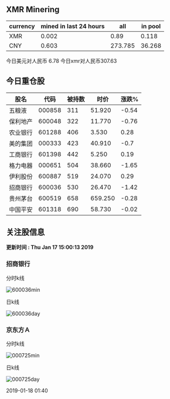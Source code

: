 ## XMR Minering

|currency|mined in last 24 hours|all|in pool|
|---|---|---|---|
|XMR|0.002|0.89|0.118|
|CNY|0.603|273.785|36.268|

今日美元对人民币 6.78	今日xmr对人民币307.63


## 今日重仓股 

|股名|代码|被持数|时价|涨跌%|
|---|---|---|---|---|
|五粮液|000858|311|51.920|-0.54|
|保利地产|600048|322|11.770|-0.76|
|农业银行|601288|406|3.530|0.28|
|美的集团|000333|423|40.910|-0.7|
|工商银行|601398|442|5.250|0.19|
|格力电器|000651|504|38.660|-1.65|
|伊利股份|600887|519|24.070|0.29|
|招商银行|600036|530|26.470|-1.42|
|贵州茅台|600519|658|659.250|-0.28|
|中国平安|601318|690|58.730|-0.02|

## 关注股信息
**更新时间 : Thu Jan 17 15:00:13 2019**
### 招商银行 
分时k线

![600036min](http://image.sinajs.cn/newchart/min/n/sh600036.gif)

日k线

![600036day](http://image.sinajs.cn/newchart/daily/n/sh600036.gif)

### 京东方Ａ 
分时k线

![000725min](http://image.sinajs.cn/newchart/min/n/sz000725.gif)

日k线

![000725day](http://image.sinajs.cn/newchart/daily/n/sz000725.gif)

2019-01-18 01:40